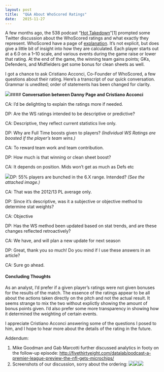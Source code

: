 ```yaml
---
layout:	post
title:	"Q&A About WhoScored Ratings"
date:	2015-11-27
---
```


  A few months ago, the 538 podcast “[Hot Takedown](http://fivethirtyeight.com/datalab/podcast-we-tell-john-starks-why-he-was-the-j-r-smith-of-the-90s/)”[1] prompted some Twitter discussion about the WhoScored ratings and what exactly they represent. WhoScored have a page of [explanation](http://www.whoscored.com/Explanations). It’s not explicit, but does give a little bit of insight into how they are calculated. Each player starts out at a 6.0 on a 1–10 scale, and various events during the game raise or lower that rating. At the end of the game, the winning team gains points; GKs, Defenders, and Midfielders get some bonus for clean sheets as well.

I got a chance to ask Cristiano Acconci, Co-Founder of WhoScored, a few questions about their rating. Here’s a transcript of our quick conversation. Grammar is unedited; order of statements has been changed for clarity.

![](/img/1*xUyZ0Hb5CcKC-JW-NG04bw.png)#### **Conversation between Danny Page and Cristiano Acconci**

CA: I’d be delighting to explain the ratings more if needed.

DP: Are the WS ratings intended to be descriptive or predictive?

CA: Descriptive, they reflect current statistics live only.

DP: Why are Full Time boosts given to players? *(Individual WS Ratings are boosted if the player’s team wins.)*

CA: To reward team work and team contribution.

DP: How much is that winning or clean sheet boost?

CA: It depends on position. Mids won’t get as much as Defs etc

![](/img/1*eUM9Tc60FM83xNBV5t97Dg.png)DP: 55% players are bunched in the 6.X range. Intended? *(See the attached image.)*

CA: That was the 2012/13 PL average only.

DP: Since it’s descriptive, was it a subjective or objective method to determine stat weights?

CA: Objective

DP: Has the WS method been updated based on stat trends, and are these changes reflected retroactively?

CA: We have, and will plan a new update for next season

DP: Great, thank you so much! Do you mind if I use these answers in an article?

CA: Sure go ahead.

#### Concluding Thoughts

As an analyst, I’d prefer if a given player’s ratings were not given bonuses for the results of the match. The essence of the ratings appear to be all about the actions taken directly on the pitch and not the actual result. It seems strange to mix the two without explictly showing the amount of bonus points given. I’d also prefer some more transparency in showing how it determined the weighting of certain events.

I appreciate Cristiano Acconci answering some of the questions I posed to him, and I hope to hear more about the details of the rating in the future.

Addendum:

1. Mike Goodman and Gab Marcotti further discussed analytics in footy on the follow-up episode: <http://fivethirtyeight.com/datalab/podcast-a-premier-league-preview-the-nfl-gets-microchips/>
2. Screenshots of our discussion, sorry about the ordering:
![](/img/1*M_G1TgX6xgTn4EwXZrP6Ig.png)![](/img/1*z7BcAGNGW68WhK0RBY4hAg.png)![](/img/1*sJH4vz3I318MW97MK1GXJg.png)  